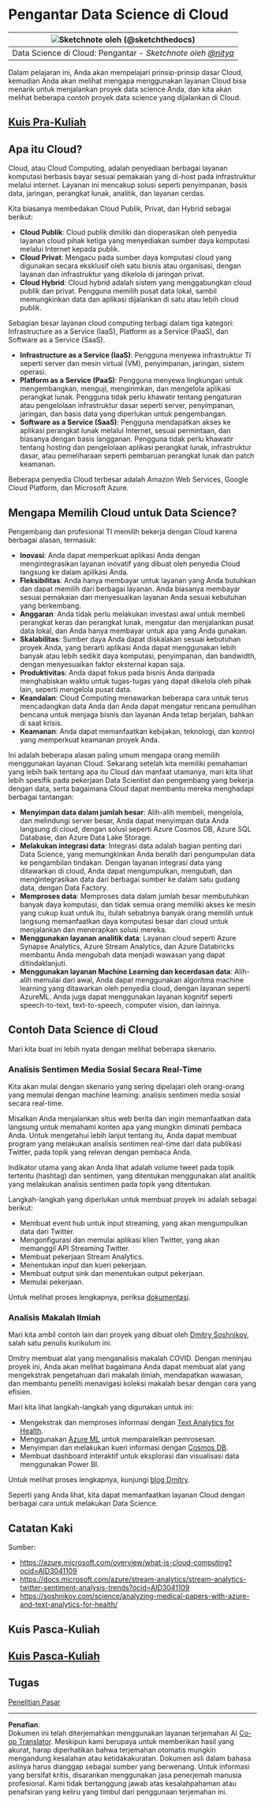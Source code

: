 <!--
CO_OP_TRANSLATOR_METADATA:
{
  "original_hash": "5f8e7cdefa096664ae86f795be571580",
  "translation_date": "2025-09-05T23:48:15+00:00",
  "source_file": "5-Data-Science-In-Cloud/17-Introduction/README.md",
  "language_code": "id"
}
-->
# Pengantar Data Science di Cloud

|![ Sketchnote oleh [(@sketchthedocs)](https://sketchthedocs.dev) ](../../sketchnotes/17-DataScience-Cloud.png)|
|:---:|
| Data Science di Cloud: Pengantar - _Sketchnote oleh [@nitya](https://twitter.com/nitya)_ |

Dalam pelajaran ini, Anda akan mempelajari prinsip-prinsip dasar Cloud, kemudian Anda akan melihat mengapa menggunakan layanan Cloud bisa menarik untuk menjalankan proyek data science Anda, dan kita akan melihat beberapa contoh proyek data science yang dijalankan di Cloud.

## [Kuis Pra-Kuliah](https://ff-quizzes.netlify.app/en/ds/quiz/32)

## Apa itu Cloud?

Cloud, atau Cloud Computing, adalah penyediaan berbagai layanan komputasi berbasis bayar sesuai pemakaian yang di-host pada infrastruktur melalui internet. Layanan ini mencakup solusi seperti penyimpanan, basis data, jaringan, perangkat lunak, analitik, dan layanan cerdas.

Kita biasanya membedakan Cloud Publik, Privat, dan Hybrid sebagai berikut:

* **Cloud Publik**: Cloud publik dimiliki dan dioperasikan oleh penyedia layanan cloud pihak ketiga yang menyediakan sumber daya komputasi melalui Internet kepada publik.
* **Cloud Privat**: Mengacu pada sumber daya komputasi cloud yang digunakan secara eksklusif oleh satu bisnis atau organisasi, dengan layanan dan infrastruktur yang dikelola di jaringan privat.
* **Cloud Hybrid**: Cloud hybrid adalah sistem yang menggabungkan cloud publik dan privat. Pengguna memilih pusat data lokal, sambil memungkinkan data dan aplikasi dijalankan di satu atau lebih cloud publik.

Sebagian besar layanan cloud computing terbagi dalam tiga kategori: Infrastructure as a Service (IaaS), Platform as a Service (PaaS), dan Software as a Service (SaaS).

* **Infrastructure as a Service (IaaS)**: Pengguna menyewa infrastruktur TI seperti server dan mesin virtual (VM), penyimpanan, jaringan, sistem operasi.
* **Platform as a Service (PaaS)**: Pengguna menyewa lingkungan untuk mengembangkan, menguji, mengirimkan, dan mengelola aplikasi perangkat lunak. Pengguna tidak perlu khawatir tentang pengaturan atau pengelolaan infrastruktur dasar seperti server, penyimpanan, jaringan, dan basis data yang diperlukan untuk pengembangan.
* **Software as a Service (SaaS)**: Pengguna mendapatkan akses ke aplikasi perangkat lunak melalui Internet, sesuai permintaan, dan biasanya dengan basis langganan. Pengguna tidak perlu khawatir tentang hosting dan pengelolaan aplikasi perangkat lunak, infrastruktur dasar, atau pemeliharaan seperti pembaruan perangkat lunak dan patch keamanan.

Beberapa penyedia Cloud terbesar adalah Amazon Web Services, Google Cloud Platform, dan Microsoft Azure.

## Mengapa Memilih Cloud untuk Data Science?

Pengembang dan profesional TI memilih bekerja dengan Cloud karena berbagai alasan, termasuk:

* **Inovasi**: Anda dapat memperkuat aplikasi Anda dengan mengintegrasikan layanan inovatif yang dibuat oleh penyedia Cloud langsung ke dalam aplikasi Anda.
* **Fleksibilitas**: Anda hanya membayar untuk layanan yang Anda butuhkan dan dapat memilih dari berbagai layanan. Anda biasanya membayar sesuai pemakaian dan menyesuaikan layanan Anda sesuai kebutuhan yang berkembang.
* **Anggaran**: Anda tidak perlu melakukan investasi awal untuk membeli perangkat keras dan perangkat lunak, mengatur dan menjalankan pusat data lokal, dan Anda hanya membayar untuk apa yang Anda gunakan.
* **Skalabilitas**: Sumber daya Anda dapat diskalakan sesuai kebutuhan proyek Anda, yang berarti aplikasi Anda dapat menggunakan lebih banyak atau lebih sedikit daya komputasi, penyimpanan, dan bandwidth, dengan menyesuaikan faktor eksternal kapan saja.
* **Produktivitas**: Anda dapat fokus pada bisnis Anda daripada menghabiskan waktu untuk tugas-tugas yang dapat dikelola oleh pihak lain, seperti mengelola pusat data.
* **Keandalan**: Cloud Computing menawarkan beberapa cara untuk terus mencadangkan data Anda dan Anda dapat mengatur rencana pemulihan bencana untuk menjaga bisnis dan layanan Anda tetap berjalan, bahkan di saat krisis.
* **Keamanan**: Anda dapat memanfaatkan kebijakan, teknologi, dan kontrol yang memperkuat keamanan proyek Anda.

Ini adalah beberapa alasan paling umum mengapa orang memilih menggunakan layanan Cloud. Sekarang setelah kita memiliki pemahaman yang lebih baik tentang apa itu Cloud dan manfaat utamanya, mari kita lihat lebih spesifik pada pekerjaan Data Scientist dan pengembang yang bekerja dengan data, serta bagaimana Cloud dapat membantu mereka menghadapi berbagai tantangan:

* **Menyimpan data dalam jumlah besar**: Alih-alih membeli, mengelola, dan melindungi server besar, Anda dapat menyimpan data Anda langsung di cloud, dengan solusi seperti Azure Cosmos DB, Azure SQL Database, dan Azure Data Lake Storage.
* **Melakukan integrasi data**: Integrasi data adalah bagian penting dari Data Science, yang memungkinkan Anda beralih dari pengumpulan data ke pengambilan tindakan. Dengan layanan integrasi data yang ditawarkan di cloud, Anda dapat mengumpulkan, mengubah, dan mengintegrasikan data dari berbagai sumber ke dalam satu gudang data, dengan Data Factory.
* **Memproses data**: Memproses data dalam jumlah besar membutuhkan banyak daya komputasi, dan tidak semua orang memiliki akses ke mesin yang cukup kuat untuk itu, itulah sebabnya banyak orang memilih untuk langsung memanfaatkan daya komputasi besar dari cloud untuk menjalankan dan menerapkan solusi mereka.
* **Menggunakan layanan analitik data**: Layanan cloud seperti Azure Synapse Analytics, Azure Stream Analytics, dan Azure Databricks membantu Anda mengubah data menjadi wawasan yang dapat ditindaklanjuti.
* **Menggunakan layanan Machine Learning dan kecerdasan data**: Alih-alih memulai dari awal, Anda dapat menggunakan algoritma machine learning yang ditawarkan oleh penyedia cloud, dengan layanan seperti AzureML. Anda juga dapat menggunakan layanan kognitif seperti speech-to-text, text-to-speech, computer vision, dan lainnya.

## Contoh Data Science di Cloud

Mari kita buat ini lebih nyata dengan melihat beberapa skenario.

### Analisis Sentimen Media Sosial Secara Real-Time
Kita akan mulai dengan skenario yang sering dipelajari oleh orang-orang yang memulai dengan machine learning: analisis sentimen media sosial secara real-time.

Misalkan Anda menjalankan situs web berita dan ingin memanfaatkan data langsung untuk memahami konten apa yang mungkin diminati pembaca Anda. Untuk mengetahui lebih lanjut tentang itu, Anda dapat membuat program yang melakukan analisis sentimen real-time dari data publikasi Twitter, pada topik yang relevan dengan pembaca Anda.

Indikator utama yang akan Anda lihat adalah volume tweet pada topik tertentu (hashtag) dan sentimen, yang ditentukan menggunakan alat analitik yang melakukan analisis sentimen pada topik yang ditentukan.

Langkah-langkah yang diperlukan untuk membuat proyek ini adalah sebagai berikut:

* Membuat event hub untuk input streaming, yang akan mengumpulkan data dari Twitter.
* Mengonfigurasi dan memulai aplikasi klien Twitter, yang akan memanggil API Streaming Twitter.
* Membuat pekerjaan Stream Analytics.
* Menentukan input dan kueri pekerjaan.
* Membuat output sink dan menentukan output pekerjaan.
* Memulai pekerjaan.

Untuk melihat proses lengkapnya, periksa [dokumentasi](https://docs.microsoft.com/azure/stream-analytics/stream-analytics-twitter-sentiment-analysis-trends?WT.mc_id=academic-77958-bethanycheum&ocid=AID30411099).

### Analisis Makalah Ilmiah
Mari kita ambil contoh lain dari proyek yang dibuat oleh [Dmitry Soshnikov](http://soshnikov.com), salah satu penulis kurikulum ini.

Dmitry membuat alat yang menganalisis makalah COVID. Dengan meninjau proyek ini, Anda akan melihat bagaimana Anda dapat membuat alat yang mengekstrak pengetahuan dari makalah ilmiah, mendapatkan wawasan, dan membantu peneliti menavigasi koleksi makalah besar dengan cara yang efisien.

Mari kita lihat langkah-langkah yang digunakan untuk ini:
* Mengekstrak dan memproses informasi dengan [Text Analytics for Health](https://docs.microsoft.com/azure/cognitive-services/text-analytics/how-tos/text-analytics-for-health?WT.mc_id=academic-77958-bethanycheum&ocid=AID3041109).
* Menggunakan [Azure ML](https://azure.microsoft.com/services/machine-learning?WT.mc_id=academic-77958-bethanycheum&ocid=AID3041109) untuk memparalelkan pemrosesan.
* Menyimpan dan melakukan kueri informasi dengan [Cosmos DB](https://azure.microsoft.com/services/cosmos-db?WT.mc_id=academic-77958-bethanycheum&ocid=AID3041109).
* Membuat dashboard interaktif untuk eksplorasi dan visualisasi data menggunakan Power BI.

Untuk melihat proses lengkapnya, kunjungi [blog Dmitry](https://soshnikov.com/science/analyzing-medical-papers-with-azure-and-text-analytics-for-health/).

Seperti yang Anda lihat, kita dapat memanfaatkan layanan Cloud dengan berbagai cara untuk melakukan Data Science.

## Catatan Kaki

Sumber:
* https://azure.microsoft.com/overview/what-is-cloud-computing?ocid=AID3041109  
* https://docs.microsoft.com/azure/stream-analytics/stream-analytics-twitter-sentiment-analysis-trends?ocid=AID3041109  
* https://soshnikov.com/science/analyzing-medical-papers-with-azure-and-text-analytics-for-health/  

## Kuis Pasca-Kuliah

## [Kuis Pasca-Kuliah](https://ff-quizzes.netlify.app/en/ds/quiz/33)

## Tugas

[Penelitian Pasar](assignment.md)

---

**Penafian**:  
Dokumen ini telah diterjemahkan menggunakan layanan terjemahan AI [Co-op Translator](https://github.com/Azure/co-op-translator). Meskipun kami berupaya untuk memberikan hasil yang akurat, harap diperhatikan bahwa terjemahan otomatis mungkin mengandung kesalahan atau ketidakakuratan. Dokumen asli dalam bahasa aslinya harus dianggap sebagai sumber yang berwenang. Untuk informasi yang bersifat kritis, disarankan menggunakan jasa penerjemah manusia profesional. Kami tidak bertanggung jawab atas kesalahpahaman atau penafsiran yang keliru yang timbul dari penggunaan terjemahan ini.